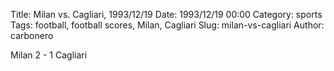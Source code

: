 Title: Milan vs. Cagliari, 1993/12/19
Date: 1993/12/19 00:00
Category: sports
Tags: football, football scores, Milan, Cagliari
Slug: milan-vs-cagliari
Author: carbonero


Milan 2 - 1 Cagliari
